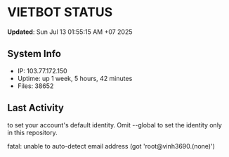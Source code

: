# VIETBOT STATUS
**Updated**: Sun Jul 13 01:55:15 AM +07 2025

## System Info
- IP: 103.77.172.150
- Uptime: up 1 week, 5 hours, 42 minutes
- Files: 38652

## Last Activity

to set your account's default identity.
Omit --global to set the identity only in this repository.

fatal: unable to auto-detect email address (got 'root@vinh3690.(none)')
